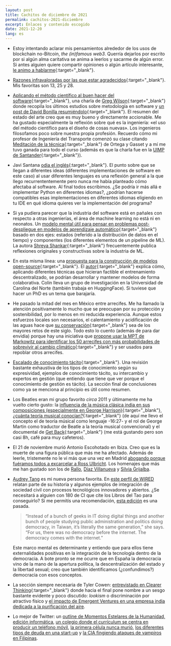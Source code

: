 ```yaml
---
layout: post
title: Cachitos de diciembre de 2021
permalink: cachitos-2021-diciembre
excerpt: Enlaces y contenido escogido
date: 2021-12-20
lang: es
---
```



- Estoy intentando aclarar mis pensamientos alrededor de los usos de blockchain no-Bitcoin, _the (in)famous web3_. Querría dejarlos por escrito por si algún alma caritativa se anima a leerlos y sacarme de algún error. Si antes alguien quiere compartir opiniones o algún artículo interesante, [le animo a hablarme](https://twitter.com/messages/compose?recipient_id=2519698706){:target="_blank"}.

- [Razones infravaloradas por las que estar agradecidos](https://dynomight.net/thanks/){:target="_blank"}. Mis favoritas son 13, 25 y 28.

- [Aplicando el método científico al buen hacer del software](https://youtu.be/HrVtA-ue-x0){:target="_blank"}, una charla de [Greg Wilson](https://blog.gregwilson.co.uk/){:target="_blank"} donde recopila los últimos estudios sobre metodología en software y [un post de David Bonilla resumiéndolo](https://mailchi.mp/bonillaware/mitos-leyendas-software){:target="_blank"}. El resumen del estado del arte creo que es muy bueno y directamente accionable. Me ha gustado especialmente la reflexión sobre qué es la ingeniería: «el uso del método científico para el diseño de cosas nuevas». Los ingenieros filosofamos poco sobre nuestra propia profesión. Recuerdo cómo mi profesor de Ingeniería del Transporte comenzó su clase citando [Meditación de la técnica](https://francescllorens.files.wordpress.com/2013/02/ortega_meditacion_tecnica.pdf){:target="_blank"} de Ortega y Gasset y a mí me tuvo ganada para todo el curso (además es que la charla fue en la [UIMP de Santander](https://www.google.com/search?q=uimp+santander&tbm=isch){:target="_blank"}).

- Javi Santana [odia el inglés](https://javisantana.com/2021/12/05/odio-el-ingles.html){:target="_blank"}. El punto sobre que se llegan a diferentes ideas (diferentes implementaciones de software en este caso) al usar diferentes lenguajes es una reflexión general a la que llego recurrententemente pero nunca me había planteado cómo afectaba al software. Al final todos escribimos. ¿Se podría ir más allá e implementar Python en diferentes idiomas?, ¿podrían hacerse compatibles esas implementaciones en diferentes idiomas eligiendo en tu IDE en qué idioma quieres ver la implementación del programa?

-  Si ya pudiera parecer que la industria del software está en pañales con respecto a otras ingenierías, el área de machine learning no está ni en neonatos. Un [modelo mental útil para pensar en problemas post-despliegue en modelos de aprendizaje automático](https://www.shreya-shankar.com/rethinking-ml-monitoring-2/){:target="_blank"} basado en dos ejes: estados (referido a la distribución de datos en el tiempo) y componentes (los diferentes elementos de un pipeline de ML). La autora [Shreya Shankar](https://twitter.com/sh_reya){:target="_blank"} frecuentemente publica reflexiones originales y constructivas sobre la industria de ML.
 
- En esta misma línea: una [propuesta para la construcción de modelos open-source](https://colinraffel.com/blog/a-call-to-build-models-like-we-build-open-source-software.html){:target="_blank"}. El [autor](https://twitter.com/colinraffel){:target="_blank"} explica cómo, aplicando diferentes técnicas que hicieran factible el entrenamiento descentralizado, se podrían desarrollar y mantener modelos de forma colaborativa. Colin lleva un grupo de investigación en la Universidad de Carolina del Norte (también trabaja en HuggingFace). Si tuviese que hacer un PhD es un tema que barajaría.

- He pasado la mitad del mes en México entre arrecifes. Me ha llamado la atención positivamente lo mucho que se preocupan por su protección y sostenibilidad, por lo menos en mi reducida experiencia. Aunque estos esfuerzos locales son necesarios, el calentamiento y acidificación de las aguas hace que [su conservación](https://www.epa.gov/coral-reefs/threats-coral-reefs){:target="_blank"} sea de los mayores retos de este siglo. Todo esto lo cuento (además de para dar envidia) porque hay una iniciativa que [propone usar la MPT de Markowitz para identificar los 50 arrecifes con más probabilidades de sobrevivir al cambio climático](https://conbio.onlinelibrary.wiley.com/doi/10.1111/conl.12587){:target="_blank"} y ser usados para repoblar otros arrecifes.

- [Escalado de conocimiento tácito](https://nintil.com/scaling-tacit-knowledge){:target="_blank"}. Una revisión bastante exhaustiva de los tipos de conocimiento según su expresividad, ejemplos de conocimiento tácito, su intercambio y expertos en gestión (que entiendo que tiene que ver porque el conocimiento de gestión es tácito). La sección final de conclusiones como ya se menciona al principio es útil como resumen.

-  Los Beatles eran mi grupo favorito _circa_ 2011 y últimamente me ha vuelto cierto gusto: la [influencia de la música clásica india en sus composiciones (especialmente en George Harrison)](https://youtu.be/y2GmTD9Q4iM){:target="_blank"}, [¿cuánta teoría musical conocían?](https://youtu.be/HmjRM3AziTY){:target="_blank"} (de aquí me llevo el concepto el de teoría músical como lenguaje -16:27- y el rol de George Martin como traductor de Beatle a la teoría musical convencional) y el documental de [Get Back](https://www.youtube.com/watch?v=nvyTXSYtPmc){:target="_blank"} (me está gustando pero son casi 8h, café para muy cafeteros).

- El 21 de noviembre murió Antonio Escohotado en Ibiza. Creo que es la muerte de una figura pública que más me ha afectado. Además de leerle, tristemente no le vi más que una vez en Madrid [abogando porque fuéramos todos a excarcelar a Ross Ulbricht](https://youtu.be/kNdOb_eRx-4?t=1858). Los homenajes que más me han gustado son los de [Rallo](https://blogs.elconfidencial.com/economia/laissez-faire/2021-11-21/antonio-escohotado-in-memoriam_3328102/), [Díaz Villanueva](https://www.youtube.com/watch?v=bwab5wDQV0Y) y [Silvia Grijalba](https://blogs.publico.es/otrasmiradas/53907/antonio-escohotado-la-sabiduria-de-una-estrella-de-rock/).


- [Audrey Tang](https://twitter.com/audreyt) es mi nueva persona favorita. En [este perfil de WIRED](https://www.wired.com/story/how-taiwans-unlikely-digital-minister-hacked-the-pandemic/) relatan parte de su historia y algunos ejemplos de integración de sociedad civil con procesos tecnológicos innovadores y abiertos. ¿Se necesitará a alguien con 180 de CI que cite los Libros del Tao para conseguirlo? Si me permitís una recomendación, [esta edición](https://www.amazon.es/Los-libros-del-Tao-Pliegos/dp/8498797411) es una pasada.
    > “Instead of a bunch of geeks in IT doing digital things and another bunch of people studying public administration and politics doing democracy, in Taiwan, it’s literally the same generation,” she says. “For us, there was no democracy before the internet. The democracy comes with the internet.”

    Este marco mental es determinante y entiendo que para ellos tiene externalidades positivas en la integración de la tecnología dentro de la democracia. A bote pronto se me ocurre que en España la democracia vino de la mano de la apertura política, la descentralización del estado y la libertad sexual; creo que también identificamos (¿confundimos?) democracia con esos conceptos.


- La sección siempre necesaria de Tyler Cowen: [entrevistado en Clearer Thinking](https://open.spotify.com/episode/2kUb0W1EopP9riN6I1GTyc?si=fa7ea16389134459){:target="_blank"} donde hacia el final pone nombre a un sesgo bastante evidente y poco discutido: _lookism_ o discriminación por atractivo físico y [el impacto de Emergent Ventures en una empresa india dedicada a la purificación del aire](https://angadmakes.medium.com/emergent-ventures-changes-lives-it-changed-mine-49c2d6c2c18d).


- Lo mejor de Twitter: un [outline de Momentos Estelares de la Humanidad, edición informática](https://twitter.com/ArturoHerrero/status/1468366056939220994), [un colegio donde el currículum se centra en producir un teléfono móvil](https://twitter.com/sergeykarayev/status/1462815199883264000), [la primera célula nunca murió](https://twitter.com/Plinz/status/1462512267556110337), [los diferentes tipos de deuda en una start-up](https://twitter.com/emollick/status/1464701268740485129) y [la CIA fingiendo ataques de vampiros en Filipinas](https://twitter.com/hornedbride/status/1467942929063104512).